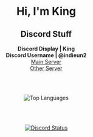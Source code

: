 <h1 align="center">Hi, I'm King</h1>

<h2 align="center">Discord Stuff</h2>

<p align="center">
  <strong>Discord Display | King</strong><br>
  <strong>Discord Username | @indieun2</strong><br>
  <a href="https://discord.gg/bwVryfn8XP">Main Server</a><br>
  <a href="https://discord.gg/skNbN4PU8Z">Other Server</a>
</p>

<br>

##  

<p align="center">
  <img src="https://github-readme-stats.vercel.app/api/top-langs/?username=altf4brocmon&layout=compact&theme=radical" alt="Top Languages">
</p>

<br>

##    

<p align="center">
  <a href="https://discord.com/users/1265476952639148218">
    <img src="https://img.shields.io/endpoint?url=https://lanyard.cnrad.dev/api/1265476952639148218&logo=discord&logoColor=white&style=for-the-badge" alt="Discord Status">
  </a>
</p>
